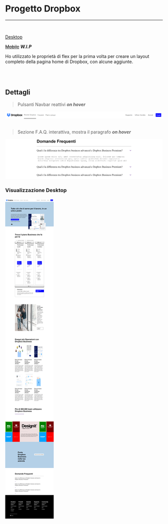 

# Progetto Dropbox

---
<br>

[Desktop](#visualizzazione-desktop)

~~[Mobile]()~~
***W.I.P***

Ho utilizzato le proprietà di flex per la prima volta per creare un layout completo della pagina home di Dropbox, con alcune aggiunte.

<br>
<br>

## Dettagli

>Pulsanti Navbar reattivi ***on hover***

![](img/HEAD.png)
<br>
<br>

>Sezione F.A.Q. interattiva, mostra il paragrafo ***on hover***

![](img/FAQ.png)

### Visualizzazione Desktop

![](img/preview_Desktop.png)
